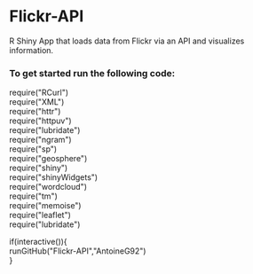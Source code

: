 # Flickr-API
R Shiny App that loads data from Flickr via an API and visualizes information.

### To get started run the following code:


require("RCurl")\
require("XML")\
require("httr")\
require("httpuv")\
require("lubridate")\
require("ngram")\
require("sp")\
require("geosphere")\
require("shiny")\
require("shinyWidgets")\
require("wordcloud")\
require("tm")\
require("memoise")\
require("leaflet")\
require("lubridate")

if(interactive()){\
  runGitHub("Flickr-API","AntoineG92")\
}
